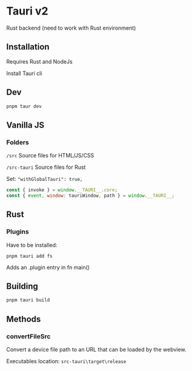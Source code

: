 # Tauri v2

Rust backend (need to work with Rust environment)


## Installation

Requires Rust and NodeJs


Install Tauri cli


## Dev

```bash
pnpm taur dev
```

## Vanilla JS

### Folders

```/src```        Source files for HTML/JS/CSS

```/src-tauri```  Source files for Rust


Set: ```"withGlobalTauri": true,```

```javascript
const { invoke } = window.__TAURI__.core;
const { event, window: tauriWindow, path } = window.__TAURI__;
```


## Rust


### Plugins

Have to be installed:

```pnpm tauri add fs```

Adds an .plugin entry in fn main()


## Building

```bash
pnpm tauri build
```

## Methods

### convertFileSrc

Convert a device file path to an URL that can be loaded by the webview.


Executables location: ```src-tauri\target\release```



